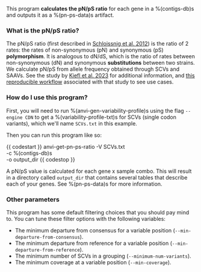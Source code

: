 This program **calculates the pN/pS ratio** for each gene in a %(contigs-db)s and outputs it as a %(pn-ps-data)s artifact.

### What is the pN/pS ratio?

The pN/pS ratio (first described in [Schloissnig et al. 2012](https://doi.org/10.1038/nature11711)) is the ratio of 2 rates: the rates of non-synonymous (pN) and synonymous (pS) **polymorphism**. It is analogous to dN/dS, which is the ratio of rates between non-synonymous (dN) and synonymous **substitutions** between two strains. We calculate pN/pS from allele frequency obtained through SCVs and SAAVs. See the study by [Kiefl et al. 2023](https://www.science.org/doi/10.1126/sciadv.abq4632) for additional information, and [this reproducible workflow](https://merenlab.org/data/anvio-structure/chapter-III/) associated with that study to see use cases.

###  How do I use this program?

First, you will need to run %(anvi-gen-variability-profile)s using the flag `--engine CDN` to get a %(variability-profile-txt)s for SCVs (single codon variants), which we'll name `SCVs.txt` in this example.

Then you can run this program like so:

{{ codestart }}
anvi-get-pn-ps-ratio -V SCVs.txt \
                     -c %(contigs-db)s \
                     -o output_dir
{{ codestop }}

A pN/pS value is calculated for each gene x sample combo. This will result in a directory called `output_dir` that contains several tables that describe each of your genes. See %(pn-ps-data)s for more information.

### Other parameters

This program has some default filtering choices that you should pay mind to. You can tune these filter options with the following variables:

- The minimum departure from consensus for a variable position (`--min-departure-from-consensus`).
- The minimum departure from reference for a variable position (`--min-departure-from-reference`).
- The minimum number of SCVs in a grouping (`--minimum-num-variants`).
- The minimum coverage at a variable position (`--min-coverage`).
